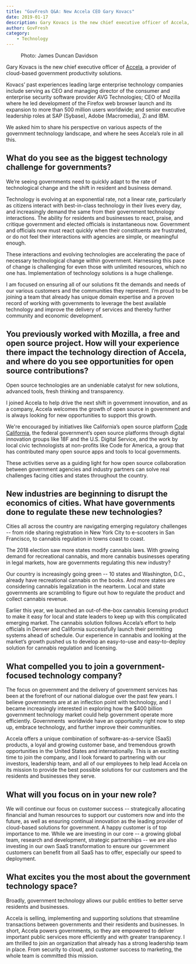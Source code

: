 ```yaml
---
title: "GovFresh Q&A: New Accela CEO Gary Kovacs"
date: 2019-01-17
description: Gary Kovacs is the new chief executive officer of Accela, a provider of cloud-based government productivity solutions. We asked Kovacs to share his perspective on various aspects of the government technology landscape, and where he sees Accela’s role in all this.
author: GovFresh
category:
    - Technology
---
```


<!-- image {"id":24478} -->
<figure class="wp-block-image"><figcaption>Photo: James Duncan Davidson</figcaption></figure>
<!-- /image -->

<!-- paragraph -->
<p>Gary Kovacs is the new chief executive officer of <a href="https://www.accela.com/">Accela</a>, a provider of cloud-based government productivity solutions.<br></p>
<!-- /paragraph -->

<!-- paragraph -->
<p>Kovacs’ past experiences leading large enterprise technology companies include serving as CEO and managing director of the consumer and enterprise security software provider AVG Technologies; CEO of Mozilla where he led development of the Firefox web browser launch and its expansion to more than 500 million users worldwide; and senior executive leadership roles at SAP (Sybase), Adobe (Macromedia), Zi and IBM.<br></p>
<!-- /paragraph -->

<!-- paragraph -->
<p>We asked him to share his perspective on various aspects of the government technology landscape, and where he sees Accela’s role in all this.</p>
<!-- /paragraph -->

<!-- heading -->
<h2>What do you see as the biggest technology challenge for governments?</h2>
<!-- /heading -->

<!-- paragraph -->
<p>We’re seeing governments need to quickly adapt to the rate of technological change and the shift in resident and business demand.<br></p>
<!-- /paragraph -->

<!-- paragraph -->
<p>Technology is evolving at an exponential rate, not a linear rate, particularly as citizens interact with best-in-class technology in their lives every day, and increasingly demand the same from their government technology interactions. The ability for residents and businesses to react, praise, and critique government and elected officials is instantaneous now. Government and officials now must react quickly when their constituents are frustrated, or do not feel their interactions with agencies are simple, or meaningful enough.<br></p>
<!-- /paragraph -->

<!-- paragraph -->
<p>These interactions and evolving technologies are accelerating the pace of necessary technological change within government. Harnessing this pace of change is challenging for even those with unlimited resources, which no one has. Implementation of technology solutions is a huge challenge.<br></p>
<!-- /paragraph -->

<!-- paragraph -->
<p>I am focused on ensuring all of our solutions fit the demands and needs of our various customers and the communities they represent. I’m proud to be joining a team that already has unique domain expertise and a proven record of working with governments to leverage the best available technology and improve the delivery of services and thereby further community and economic development.</p>
<!-- /paragraph -->

<!-- heading -->
<h2>You previously worked with Mozilla, a free and open source project. How will your experience there impact the technology direction of Accela, and where do you see opportunities for open source contributions?</h2>
<!-- /heading -->

<!-- paragraph -->
<p>Open source technologies are an undeniable catalyst for new solutions, advanced tools, fresh thinking and transparency.<br></p>
<!-- /paragraph -->

<!-- paragraph -->
<p>I joined Accela to help drive the next shift in government innovation, and as a company, Accela welcomes the growth of open source in government and is always looking for new opportunities to support this growth.<br></p>
<!-- /paragraph -->

<!-- paragraph -->
<p>We're encouraged by initiatives like California’s open source platform <a href="https://code.ca.gov/">Code California</a>, the federal government’s open source platforms through digital innovation groups like 18F and the U.S. Digital Service, and the work by local civic technologists at non-profits like Code for America, a group that has contributed many open source apps and tools to local governments.<br></p>
<!-- /paragraph -->

<!-- paragraph -->
<p>These activities serve as a guiding light for how open source collaboration between government agencies and industry partners can solve real challenges facing cities and states throughout the country.</p>
<!-- /paragraph -->

<!-- heading -->
<h2>New industries are beginning to disrupt the economics of cities. What have governments done to regulate these new technologies?</h2>
<!-- /heading -->

<!-- paragraph -->
<p>Cities all across the country are navigating emerging regulatory challenges -- from ride sharing registration in New York City to e-scooters in San Francisco, to cannabis regulation in towns coast to coast.</p>
<!-- /paragraph -->

<!-- paragraph -->
<p>The 2018 election saw more states modify cannabis laws. With growing demand for recreational cannabis, and more cannabis businesses operating in legal markets, how are governments regulating this new industry?</p>
<!-- /paragraph -->

<!-- paragraph -->
<p>Our country is increasingly going green -- 10 states and Washington, D.C., already have recreational cannabis on the books. And more states are considering cannabis legalization in the nearterm. Local and state governments are scrambling to figure out how to regulate the product and collect cannabis revenue.<br></p>
<!-- /paragraph -->

<!-- paragraph -->
<p>Earlier this year, we launched an out-of-the-box cannabis licensing product to make it easy for local and state leaders to keep up with this complicated emerging market. The cannabis solution follows Accela’s effort to help officials in Denver and California successfully launch their permitting systems ahead of schedule. Our experience in cannabis and looking at the market’s growth pushed us to develop an easy-to-use and easy-to-deploy solution for cannabis regulation and licensing.</p>
<!-- /paragraph -->

<!-- heading -->
<h2>What compelled you to join a government-focused technology company? </h2>
<!-- /heading -->

<!-- paragraph -->
<p>The focus on government and the delivery of government services has been at the forefront of our national dialogue over the past few years. I believe governments are at an inflection point with technology, and I became increasingly interested in exploring how the $400 billion government technology market could help government operate more efficiently. Governments &nbsp;worldwide have an opportunity right now to step up, embrace technology, and further improve their communities.<br></p>
<!-- /paragraph -->

<!-- paragraph -->
<p>Accela offers a unique combination of software-as-a-service (SaaS) products, a loyal and growing customer base, and tremendous growth opportunities in the United States and internationally. This is an exciting time to join the company, and I look forward to partnering with our investors, leadership team, and all of our employees to help lead Accela on its mission to provide the best possible solutions for our customers and the residents and businesses they serve.</p>
<!-- /paragraph -->

<!-- heading -->
<h2>What will you focus on in your new role?</h2>
<!-- /heading -->

<!-- paragraph -->
<p>We will continue our focus on customer success -- strategically allocating financial and human resources to support our customers now and into the future, as well as ensuring continual innovation as the leading provider of cloud-based solutions for government. A happy customer is of top importance to me. While we are investing in our core -- a growing global team, research and development, strategic partnerships -- we are also investing in our own SaaS transformation to ensure our government customers can benefit from all SaaS has to offer, especially our speed to deployment.</p>
<!-- /paragraph -->

<!-- heading -->
<h2>What excites you the most about the government technology space?</h2>
<!-- /heading -->

<!-- paragraph -->
<p>Broadly, government technology allows our public entities to better serve residents and businesses.<br></p>
<!-- /paragraph -->

<!-- paragraph -->
<p>Accela is selling, implementing and supporting solutions that streamline transactions between governments and their residents and businesses. In short, Accela powers governments, so they are empowered to deliver important public services more efficiently and with greater transparency. I am thrilled to join an organization that already has a strong leadership team in place. From security to cloud, and customer success to marketing, the whole team is committed this mission.</p>
<!-- /paragraph -->
